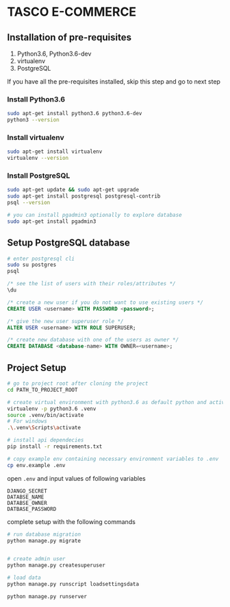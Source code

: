 # TASCO E-COMMERCE

## Installation of pre-requisites

1. Python3.6, Python3.6-dev
1. virtualenv
1. PostgreSQL

If you have all the pre-requisites installed, skip this step and go to next step

### Install Python3.6

```sh
sudo apt-get install python3.6 python3.6-dev
python3 --version
```

### Install virtualenv

```sh
sudo apt-get install virtualenv
virtualenv --version
```

### Install PostgreSQL

```sh
sudo apt-get update && sudo apt-get upgrade
sudo apt-get install postgresql postgresql-contrib
psql --version

# you can install pgadmin3 optionally to explore database
sudo apt-get install pgadmin3
```

## Setup PostgreSQL database

```sh
# enter postgresql cli
sudo su postgres
psql
```

```sql
/* see the list of users with their roles/attributes */
\du

/* create a new user if you do not want to use existing users */
CREATE USER <username> WITH PASSWORD <password>;

/* give the new user superuser role */
ALTER USER <username> WITH ROLE SUPERUSER;

/* create new database with one of the users as owner */
CREATE DATABASE <database-name> WITH OWNER=<username>;
```

## Project Setup

```sh
# go to project root after cloning the project
cd PATH_TO_PROJECT_ROOT

# create virtual environment with python3.6 as default python and activate it
virtualenv -p python3.6 .venv
source .venv/bin/activate
# For windows
.\.venv\Scripts\activate

# install api dependecies
pip install -r requirements.txt

# copy example env containing necessary environment variables to .env
cp env.example .env
```

open `.env` and input values of following variables

```env
DJANGO_SECRET
DATABSE_NAME
DATABSE_OWNER
DATBASE_PASSWORD
```

complete setup with the following commands

```sh
# run database migration
python manage.py migrate


# create admin user
python manage.py createsuperuser

# load data
python manage.py runscript loadsettingsdata

python manage.py runserver
```
